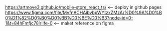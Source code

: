 https://artmove3.github.io/mobile-store_react_ts/ <-- deploy in github pages
https://www.figma.com/file/MvfnACHAibvbpWYtzxZMzA/%D0%9A%D0%B0%D1%82%D0%B0%D0%BB%D0%BE%D0%B3?node-id=0-1&t=84hFmfjc78lriIfe-0 <-- maket reference on figma
